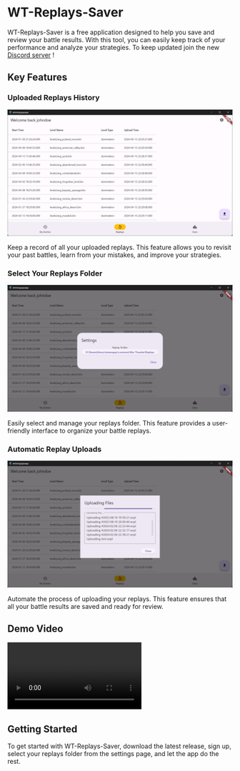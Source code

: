 # WT-Replays-Saver

WT-Replays-Saver is a free application designed to help you save and review your battle results. With this tool, you can easily keep track of your performance and analyze your strategies.
To keep updated join the new [Discord server](https://discord.gg/q3B45xeqZ6) !

## Key Features

### Uploaded Replays History
![alt text](readme_resources/image.png)

Keep a record of all your uploaded replays. This feature allows you to revisit your past battles, learn from your mistakes, and improve your strategies.

### Select Your Replays Folder
![alt text](readme_resources/image-1.png)

Easily select and manage your replays folder. This feature provides a user-friendly interface to organize your battle replays.

### Automatic Replay Uploads
![alt text](readme_resources/image-2.png)

Automate the process of uploading your replays. This feature ensures that all your battle results are saved and ready for review.

## Demo Video

![Video can be seen here](https://github.com/Sgambe33/WT-Replays-Saver/blob/main/readme_resources/demovideo.mp4)

## Getting Started

To get started with WT-Replays-Saver, download the latest release, sign up, select your replays folder from the settings page, and let the app do the rest.